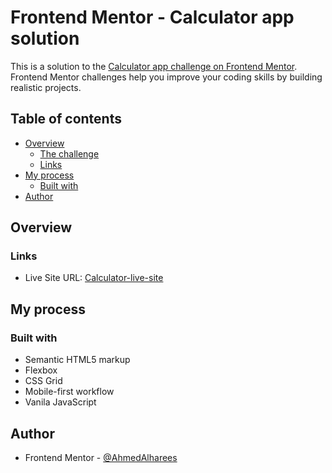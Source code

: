 # Frontend Mentor - Calculator app solution

This is a solution to the [Calculator app challenge on Frontend Mentor](https://www.frontendmentor.io/challenges/calculator-app-9lteq5N29). Frontend Mentor challenges help you improve your coding skills by building realistic projects. 

## Table of contents

- [Overview](#overview)
  - [The challenge](#the-challenge)
  - [Links](#links)
- [My process](#my-process)
  - [Built with](#built-with)
- [Author](#author)


## Overview


### Links

- Live Site URL: [Calculator-live-site](https://ahmedalharees.github.io/calculator/)

## My process

### Built with

- Semantic HTML5 markup
- Flexbox
- CSS Grid
- Mobile-first workflow
- Vanila JavaScript

## Author

- Frontend Mentor - [@AhmedAlharees](https://www.frontendmentor.io/profile/AhmedAlharees)

